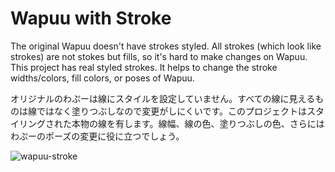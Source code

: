 # Wapuu with Stroke

The original Wapuu doesn't have strokes styled. All strokes (which look like strokes) are not stokes but fills, so it's hard to make changes on Wapuu. This project has real styled strokes. It helps to change the stroke widths/colors, fill colors, or poses of Wapuu.

オリジナルのわぷーは線にスタイルを設定していません。すべての線に見えるものは線ではなく塗りつぶしなので変更がしにくいです。このプロジェクトはスタイリングされた本物の線を有します。線幅、線の色、塗りつぶしの色、さらにはわぷーのポーズの変更に役に立つでしょう。

![wapuu-stroke](https://cloud.githubusercontent.com/assets/5457539/24490910/bf1885ea-155f-11e7-9b6e-2a485b240e52.png)
